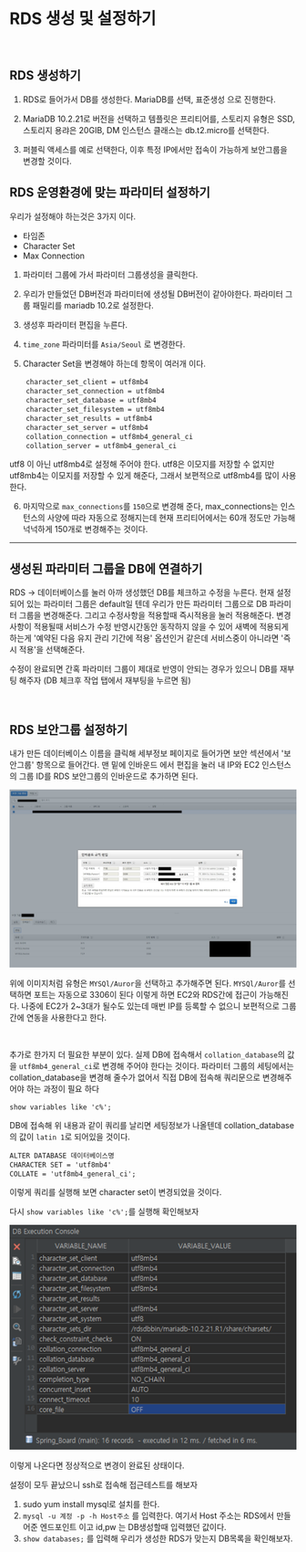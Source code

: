 # RDS 생성 및 설정하기  

<br>

## RDS 생성하기
1. RDS로 들어가서 DB를 생성한다. MariaDB를 선택, 표준생성 으로 진행한다.

2. MariaDB 10.2.21로 버전을 선택하고 템플릿은 프리티어를, 스토리지 유형은 SSD, 스토리지 용랴은 20GIB, DM 인스턴스 클래스는 db.t2.micro를 선택한다.

3. 퍼블릭 액세스를 예로 선택한다, 이후 특정 IP에서만 접속이 가능하게 보안그룹을 변경할 것이다.

## RDS 운영환경에 맞는 파라미터 설정하기

우리가 설정해야 하는것은 3가지 이다.
- 타임존
- Character Set
- Max Connection

1. 파라미터 그룹에 가서 파라미터 그룹생성을 클릭한다.

2. 우리가 만들었던 DB버전과 파라미터에 생성될 DB버전이 같아야한다. 파라미터 그룹 패밀리를 mariadb 10.2로 설정한다.

3. 생성후 파라미터 편집을 누른다.

4. `time_zone` 파라미터를 `Asia/Seoul` 로 변경한다.

5. Character Set을 변경해야 하는데 항목이 여러개 이다.
```
    character_set_client = utf8mb4
    character_set_connection = utf8mb4
    character_set_database = utf8mb4
    character_set_filesystem = utf8mb4
    character_set_results = utf8mb4
    character_set_server = utf8mb4
    collation_connection = utf8mb4_general_ci
    collation_server = utf8mb4_general_ci
```
utf8 이 아닌 utf8mb4로 설정해 주어야 한다. utf8은 이모지를 저장할 수 없지만 utf8mb4는 이모지를 저장할 수 있게 해준다,
그래서 보편적으로 utf8mb4를 많이 사용한다.

6. 마지막으로 `max_connections`를 `150`으로 변경해 준다, max_connections는 인스턴스의 사양에 따라 자동으로 정해지는데 현재 프리티어에서는 60개 정도만 가능해 넉넉하게 150개로 변경해주는 것이다.

----------------------------------------


## 생성된 파라미터 그룹을 DB에 연결하기
RDS -> 데이터베이스를 눌러 아까 생성했던 DB를 체크하고 수정을 누른다. 현재 설정되어 있는 파라미터 그룹은 default일 텐데 우리가 만든
파라미터 그룹으로 DB 파라미터 그룹을 변경해준다. 그리고 수정사항을 적용할때 즉시적용을 눌러 적용해준다. 변경사항이 적용될때 서비스가 수정 반영시간동안
동작하지 않을 수 있어 새벽에 적용되게 하는게 '예약된 다음 유지 관리 기간에 적용' 옵션인거 같은데 서비스중이 아니라면 '즉시 적용'을 선택해준다.

수정이 완료되면 간혹 파라미터 그룹이 제대로 반영이 안되는 경우가 있으니 DB를 재부팅 해주자 (DB 체크후 작업 탭에서 재부팅을 누르면 됨)

<br>

## RDS 보안그룹 설정하기
내가 만든 데이터베이스 이름을 클릭해 세부정보 페이지로 들어가면 보안 섹션에서 '보안그룹' 항목으로 들어간다.
맨 밑에 인바운드 에서 편집을 눌러 내 IP와 EC2 인스턴스의 그룹 ID를 RDS 보안그룹의 인바운드로 추가하면 된다.

![등록 예제](./images/Screenshot%202020-01-11%20at%2009.44.49%20edit.jpg)

위에 이미지처럼 유형은 `MYSQl/Auror`을 선택하고 추가해주면 된다. `MYSQl/Auror`를 선택하면 포트는 자동으로 3306이 된다
이렇게 하면 EC2와 RDS간에 접근이 가능해진다. 나중에 EC2가 2~3대가 될수도 있는데 매번 IP를 등록할 수 없으니 보편적으로
그룹간에 연동을 사용한다고 한다.

<br>

추가로 한가지 더 필요한 부분이 있다. 실제 DB에 접속해서 `collation_database`의 값을 `utf8mb4_general_ci`로 변경해 주어야 한다는 것이다.
파라미터 그룹의 세팅에서는 collation_database을 변경해 줄수가 없어서 직접 DB에 접속해 쿼리문으로 변경해주어야 하는 과정이 필요 하다

```
show variables like 'c%';
```
DB에 접속해 위 내용과 같이 쿼리를 날리면 세팅정보가 나올텐데 collation_database의 값이 `latin 1`로 되어있을 것이다.

```
ALTER DATABASE 데이터베이스명
CHARACTER SET = 'utf8mb4'
COLLATE = 'utf8mb4_general_ci';
```
이렇게 쿼리를 실행해 보면 character set이 변경되었을 것이다.

다시 `show variables like 'c%';`를 실행해 확인해보자 

![변경 완료된 모습](./images/image%2001.png)

이렇게 나온다면 정상적으로 변경이 완료된 상태이다.

설정이 모두 끝났으니 ssh로 접속해 접근테스트를 해보자

1. sudo yum install mysql로 설치를 한다.
2. `mysql -u 계정 -p -h Host주소` 를 입력한다. 여기서 Host 주소는 RDS에서 만들어준 엔드포인트 이고 id,pw 는 DB생성할때 입력했던 값이다.
3. `show databases;` 를 입력해 우리가 생성한 RDS가 맞는지 DB목록을 확인해보자.









